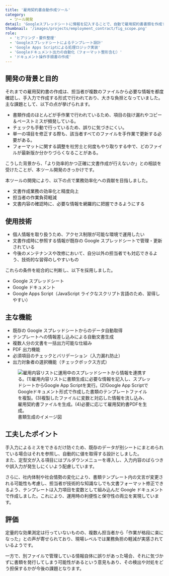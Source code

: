 ```yaml
---
title: '雇用契約書自動作成ツール'
category:
  - ツール開発
detail: 'Googleスプレッドシートに情報を記入することで、自動で雇用契約書書類を作成するツール'
thumbnail: '/images/projects/employment_contract/fig_scope.png'
role:
  - 'ヒアリング・要件整理'
  - 'Googleスプレッドシートによるテンプレート設計'
  - 'Google Apps Scriptによる処理ロジック実装'
  - 'Googleドキュメント出力の自動化（フォーマット整形含む）'
  - 'ドキュメント操作手順書の作成'
---
```


## 開発の背景と目的

それまでの雇用契約書の作成は、担当者が複数のファイルから必要な情報を都度確認し、手入力で作成する形式で行われており、大きな負担となっていました。
主な課題として、以下の点が挙げられます。

<div class="c-topic">

- 書類作成のほとんどが手作業で行われているため、項目の抜け漏れやコピー＆ペーストミスが頻発している。
- チェックも手動で行っているため、誤りに気づきにくい。
- 単一の項目を修正する際も、該当者すべてのファイルを手作業で更新する必要がある。
- フォーマットに関する調整を社労士と何度もやり取りする中で、どのファイルが最新版か分かりづらくなることがある。

</div>

こうした背景から、「より効率的かつ正確に文書作成が行えないか」との相談を受けたことが、本ツール開発のきっかけです。

本ツールの開発により、以下の点で業務効率化への貢献を目指しました。

- 文書作成業務の効率化と精度向上
- 担当者の作業負荷軽減
- 文書内容の確認時に、必要な情報を網羅的に把握できるようにする

## 使用技術

- 個人情報を取り扱うため、アクセス制限が可能な環境で運用したい
- 文書作成時に参照する情報が既存の Google スプレッドシートで管理・更新されている
- 今後のメンテナンスや改修において、自分以外の担当者でも対応できるよう、技術的な習得のしやすいもの

これらの条件を総合的に判断し、以下を採用しました。

- Google スプレッドシート
- Google ドキュメント
- Google Apps Script（JavaScript ライクなスクリプト言語のため、習得しやすい）

## 主な機能

- 既存の Google スプレッドシートからのデータ自動取得
- テンプレートへの情報差し込みによる自動文書生成
- 複数人分の文書を一括出力可能な仕組み
- PDF 出力機能
- 必須項目のチェックとバリデーション（入力漏れ防止）
- 出力対象者の選択機能（チェックボックス方式）

<figure class="mx-auto my-8">
<picture>
<source srcset="/images/projects/employment_contract/fig_scope_sp.png" media="(max-width: 768px)" />
<img src="/images/projects/employment_contract/fig_scope.png" alt="雇用内容リストに運用中のスプレッドシートから情報を連携する。(1)雇用内容リストに書類生成に必要な情報を記入し、スプレッドシートからGoogle App Scriptを実行。(2)Google App ScriptでGoogleドキュメント形式で作成した書類のテンプレートファイルを複製。(3)複製したファイルに変数と対応した情報を流し込み、雇用契約書ファイルを生成。(4)必要に応じて雇用契約書PDFを生成。" />
</picture>
<figcaption class="text-center mt-2">書類生成のイメージ図</figcaption>
</figure>

## 工夫したポイント

手入力によるミスをできるだけ防ぐため、既存のデータが別シートにまとめられている場合はそれを参照し、自動的に値を取得する設計としました。  
また、定型文が入る項目にはプルダウンメニューを導入し、入力内容のばらつきや誤入力が発生しにくいよう配慮しています。

さらに、社内体制や社会情勢の変化により、書類テンプレート内の文言が変更される可能性も考慮し、担当者が技術的な知識なしでも文書フォーマット修正できるよう、テンプレートは入力項目を変数として組み込んだ Google ドキュメントで作成しました。これにより、運用時の利便性と保守性の両立を実現しています。

## 評価

定量的な効果測定は行っていないものの、複数ん担当者から「作業が格段に楽になった」との声が寄せられており、現場レベルでは業務負担の軽減が実感されているようです。

一方で、別ファイルで管理している情報自体に誤りがあった場合、それに気づかずに書類を発行してしまう可能性があるという意見もあり、その検出や対処をどう担保するかが今後の課題となります。

